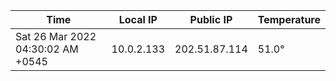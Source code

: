| Time     | Local IP | Public IP | Temperature |
| ----------- | ----------- | ----------- | ----------- |
| Sat 26 Mar 2022 04:30:02 AM +0545      | 10.0.2.133     | 202.51.87.114  | 51.0° |
